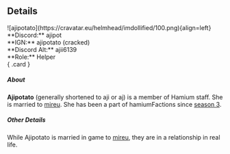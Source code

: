 ## Details
<div class="grid" markdown>
![ajipotato](https://cravatar.eu/helmhead/imdollified/100.png){align=left}
**Discord:** ajipot<br>
**IGN:** ajipotato (cracked)<br>
**Discord Alt:** ajii6139<br>
**Role:** Helper<br>
{ .card }
</div>

##### About
**Ajipotato** (generally shortened to aji or aj) is a member of Hamium staff. She is married to [mireu](mireu.md). She has been a part of hamiumFactions since [season 3](../seasons/s3.md).

##### Other Details
While Ajipotato is married in game to [mireu](mireu.md), they are in a relationship in real life.

